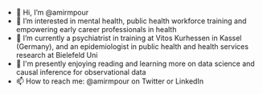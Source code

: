 - 👋 Hi, I’m @amirmpour
- 👀 I’m interested in mental health, public health workforce training and empowering early career professionals in health
- 🌱 I’m currently a psychiatrist in training at Vitos Kurhessen in Kassel (Germany), and an epidemiologist in public health and health services research at Bielefeld Uni
- 💞️ I'm presently enjoying reading and learning more on data science and causal inference for observational data
- 📫 How to reach me: @amirmpour on Twitter or LinkedIn

<!---
amirmpour/amirmpour is a ✨ special ✨ repository because its `README.md` (this file) appears on your GitHub profile.
You can click the Preview link to take a look at your changes.
Parked for alter: 
--->
